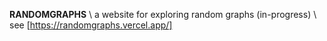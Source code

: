 **RANDOMGRAPHS** \\
a website for exploring random graphs (in-progress) \\
see [https://randomgraphs.vercel.app/]
